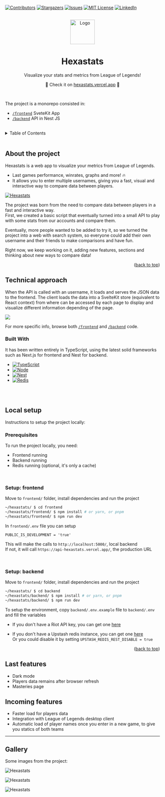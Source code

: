 <!-- Improved compatibility of back to top link: See: https://github.com/othneildrew/Best-README-Template/pull/73 -->
<a name="readme-top"></a>

<!-- PROJECT SHIELDS -->
[![Contributors][contributors-shield]][contributors-url]
[![Stargazers][stars-shield]][stars-url]
[![Issues][issues-shield]][issues-url]
[![MIT License][license-shield]][license-url]
[![LinkedIn][linkedin-shield]][linkedin-url]
<!-- ------------------------------------------------------------------------------------------------------------------------ -->


<!-- PROJECT LOGO -->
<br />
<div align="center">
    <img src="./frontend/public/images/logo.png" alt="Logo" width="80" height="80"/>
    <h1 align="center">Hexastats</h1>
    <p align="center">Visualize your stats and metrics from League of Legends!</p>
    <p align="center">🎉 Check it on <a href="https://hexastats.vercel.app" target="_blank">hexastats.vercel.app</a> 🎉</p>
</div>
<br/>

The project is a monorepo consisted in:

* [`/frontend`](https://github.com/dawichi/hexastats/tree/main/frontend)  SveteKit App
* [`/backend`](https://github.com/dawichi/hexastats/tree/main/backend) API in Nest JS
<!-- ------------------------------------------------------------------------------------------------------------------------ -->



<!-- TABLE OF CONTENTS -->
<br/>
<details>
  <summary>Table of Contents</summary>
  <ol>
    <li><a href="#about-the-project">About the project</a></li>
    <li>
      <a href="#technical-approach">Technical approach</a>
      <ul>
        <li><a href="#built-with">Built with</a></li>
      </ul>
    </li>
    <li>
      <a href="#local-setup">Local setup</a>
      <ul>
        <li><a href="#prerequisites">Prerequisites</a></li>
        <li><a href="#setup-frontend">Setup: frontend</a></li>
        <li><a href="#setup-backend">Setup: backend</a></li>
      </ul>
    </li>
    <li><a href="#usage">Usage</a></li>
    <li><a href="#roadmap">Roadmap</a></li>
    <li><a href="#contributing">Contributing</a></li>
    <li><a href="#license">License</a></li>
    <li><a href="#contact">Contact</a></li>
    <li><a href="#acknowledgments">Acknowledgments</a></li>
  </ol>
</details>
<br/>
<!-- ------------------------------------------------------------------------------------------------------------------------ -->



<!-- ABOUT -->
## About the project

Hexastats is a web app to visualize your metrics from League of Legends.  
* Last games performance, winrates, graphs and more! 🔥  
* It allows you to enter multiple usernames, giving you a fast, visual and interactive way to compare data between players.

[![Hexastats][showcase-1]][hexastats-url]

The project was born from the need to compare data between players in a fast and interactive way.  
First, we created a basic script that eventually turned into a small API to play with some stats from our accounts and compare them.

Eventually, more people wanted to be added to try it, so we turned the project into a web with search system, so everyone could add their own username and their friends to make comparisons and have fun.

Right now, we keep working on it, adding new features, sections and thinking about new ways to compare data!

<p align="right">(<a href="#readme-top">back to top</a>)</p>
<!-- ------------------------------------------------------------------------------------------------------------------------ -->



<!-- BUILT WITH -->
## Technical approach
When the API is called with an username, it loads and serves the JSON data to the frontend. The client loads the data into a SvelteKit store (equivalent to React context) from where can be accessed by each page to display and visualize different information depending of the page.

![](frontend/static/images/diagram.png)

For more specific info, browse both [`/frontend`](https://github.com/dawichi/hexastats/tree/main/frontend) and [`/backend`](https://github.com/dawichi/hexastats/tree/main/backend) code.

### Built With

It has been written entirely in TypeScript, using the latest solid frameworks such as Next.js for frontend and Nest for backend.

* [![TypeScript][TypeScript]][TypeScript-url]
* [![Node][Node.js]][Node-url]
* [![Nest][Nest.js]][Nest-url]
* [![Redis][Redis]][Redis-url]
<!-- ------------------------------------------------------------------------------------------------------------------------ -->



<!-- LOCAL SETUP -->
<br/>
<br/>

## Local setup

Instructions to setup the project locally:

### Prerequisites

To run the project locally, you need:

* Frontend running
* Backend running
* Redis running (optional, it's only a cache)

<br/>

### Setup: frontend

Move to `frontend/` folder, install dependencies and run the project
```sh
~/hexastats/ $ cd frontend
~/hexastats/frontend/ $ npm install # or yarn, or pnpm
~/hexastats/frontend/ $ npm run dev
```

In `frontend/.env` file you can setup
```env
PUBLIC_IS_DEVELOPMENT = 'true'
```
This will make the calls to `http://localhost:5000/`, local backend  
If not, it will call `https://api-hexastats.vercel.app/`, the production URL

<br/>

### Setup: backend

Move to `frontend/` folder, install dependencies and run the project
```sh
~/hexastats/ $ cd backend
~/hexastats/backend/ $ npm install # or yarn, or pnpm
~/hexastats/backend/ $ npm run dev
```

To setup the environment, copy `backend/.env.example` file to `backend/.env` and fill the variables

* If you don't have a Riot API key, you can get one [here](https://developer.riotgames.com/)

* If you don't have a Upstash redis instance, you can get one [here](https://upstash.com/)  
Or you could disable it by setting `UPSTASH_REDIS_REST_DISABLE = true`


<p align="right">(<a href="#readme-top">back to top</a>)</p>
<!-- ------------------------------------------------------------------------------------------------------------------------ -->

## Last features

* Dark mode
* Players data remains after browser refresh
* Masteries page

## Incoming features

* Faster load for players data
* Integration with League of Legends desktop client
* Automatic load of player names once you enter in a new game, to give you statics of both teams





---

## Gallery

Some images from the project:

![Hexastats][showcase-2]

![Hexastats][showcase-3]

![Hexastats][showcase-4]


<!-- ------------------------------------------------------------------------------------------------------------------------ -->
<!-- MARKDOWN LINKS & IMAGES -->
<!-- https://www.markdownguide.org/basic-syntax/#reference-style-links -->
[hexastats-url]: https://hexastats.vercel.app

<!-- HEADER STUFF -->
[contributors-shield]: https://img.shields.io/github/contributors/dawichi/hexastats.svg?style=for-the-badge
[contributors-url]: https://github.com/dawichi/hexastats/graphs/contributors
[forks-shield]: https://img.shields.io/github/forks/dawichi/hexastats.svg?style=for-the-badge
[forks-url]: https://github.com/dawichi/hexastats/network/members
[stars-shield]: https://img.shields.io/github/stars/dawichi/hexastats.svg?style=for-the-badge
[stars-url]: https://github.com/dawichi/hexastats/stargazers
[issues-shield]: https://img.shields.io/github/issues/dawichi/hexastats.svg?style=for-the-badge
[issues-url]: https://github.com/dawichi/hexastats/issues
[license-shield]: https://img.shields.io/github/license/dawichi/hexastats.svg?style=for-the-badge
[license-url]: https://github.com/dawichi/hexastats/blob/master/LICENSE
[linkedin-shield]: https://img.shields.io/badge/-LinkedIn-black.svg?style=for-the-badge&logo=linkedin&colorB=blue
[linkedin-url]: https://linkedin.com/in/dawichi

<!-- IMAGES -->
[showcase-1]: showcase.png
[showcase-2]: frontend/static/images/mastery.png
[showcase-3]: frontend/static/images/graphs.png
[showcase-4]: frontend/static/images/compare.png

<!-- TECH STACK -->
[TypeScript]: https://img.shields.io/github/languages/top/dawichi/hexastats?logo=typescript&logoColor=fff&style=for-the-badge
[TypeScript-url]: https://typescriptlang.org/
[Next.js]: https://img.shields.io/badge/next.js-000000?style=for-the-badge&logo=nextdotjs&logoColor=white
[Next-url]: https://nextjs.org/
[React.js]: https://img.shields.io/badge/React-20232A?style=for-the-badge&logo=react&logoColor=61DAFB
[React-url]: https://reactjs.org/
[Node.js]: https://img.shields.io/badge/Node-333?style=for-the-badge&logo=node.js&logoColor=43853d
[Node-url]: https://nodejs.org/
[Nest.js]: https://img.shields.io/badge/Nest-121212?style=for-the-badge&logo=nestjs&logoColor=ea2845
[Nest-url]: https://nestjs.com/
[Redis]: https://img.shields.io/badge/Redis-0f172a?style=for-the-badge&logo=redis&logoColor=ea2845
[Redis-url]: https://redis.io/
